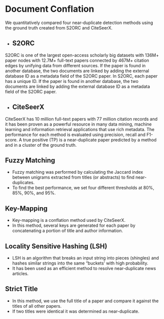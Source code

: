 # Document Conflation
We quantitatively compared four near-duplicate detection methods using the ground truth created from S2ORC and CiteSeerX.
* ## S2ORC   
S2ORC is one of the largest open-access scholarly big datasets with 136M+ paper nodes with 12.7M+ full-text papers connected by 467M+ citation edges by unifying data from different sources. If the paper is found in another database, the two documents are linked by adding the external database ID as a metadata field of the S2ORC paper. In S2ORC, each paper has a unique ID. If the paper is found in another database, the two documents are linked by adding the external database ID as a metadata field of the S2ORC paper.  
* ## CiteSeerX
CiteSeerX has 10 million full-text papers with 77 million citation records and it has been proven as a powerful resource in many data mining, machine learning and information retrieval applications that use rich metadata. 
The performance for each method is evaluated using precision, recall and F1-score.
A true positive (TP) is a near-duplicate paper predicted by a method and in a cluster of the ground truth. 

## Fuzzy Matching
* Fuzzy matching was performed by calculating the Jaccard index between unigrams extracted from titles (or abstracts) to find near-duplicates.  
* To find the best performance, we set four different thresholds at 80%, 85%, 90%, and 95%.  

## Key-Mapping
* Key-mapping is a conflation method used by CiteSeerX.
* In this method, several keys are generated for each paper by concatenating a portion of title and author information.  

## Locality Sensitive Hashing (LSH)
* LSH is an algorithm that breaks an input string into pieces (shingles) and hashes similar strings into the same “buckets’ with high probability.
* It has been used as an efficient method to resolve near-duplicate news articles.  

## Strict Title
* In this method, we use the full title of a paper and compare it against the titles of all other papers.  
* If two titles were identical it was determined as near-duplicate.  
